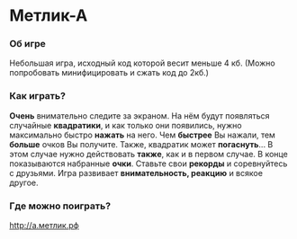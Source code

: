 # Метлик-А

### Об игре
Небольшая игра, исходный код которой весит меньше 4 кб. (Можно попробовать минифицировать и сжать код до 2кб.)

### Как играть?
**Очень** внимательно следите за экраном. На нём будут появляться случайные **квадратики**, и как только они появились, нужно максимально быстро **нажать** на него. Чем **быстрее** Вы нажали, тем **больше** очков Вы получите. Также, квадратик может **погаснуть**... В этом случае нужно действовать **также**, как и в первом случае. В конце показываются набранные **очки**. Ставьте свои **рекорды** и соревнуйтесь с друзьями. Игра развивает **внимательность, реакцию** и всякое другое.

### Где можно поиграть?
http://а.метлик.рф
